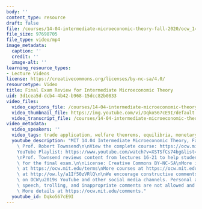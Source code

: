 ```yaml
---
body: ''
content_type: resource
draft: false
file: /courses/14-04-intermediate-microeconomic-theory-fall-2020/ocw_1404_finalreview_2020dec08_360p_16_9.mp4
file_size: 97698705
file_type: video/mp4
image_metadata:
  caption: ''
  credit: ''
  image-alt: ''
learning_resource_types:
- Lecture Videos
license: https://creativecommons.org/licenses/by-nc-sa/4.0/
resourcetype: Video
title: Final Exam Review for Intermediate Microeconomic Theory
uid: 3d1cea5d-dcb4-4b42-b968-15dcc82b0833
video_files:
  video_captions_file: /courses/14-04-intermediate-microeconomic-theory-fall-2020/1TyuHxZLgZc8fDc_DmIBAMcFxCXTCx5sw_transcript.webvtt
  video_thumbnail_file: https://img.youtube.com/vi/Dqko567cE9I/default.jpg
  video_transcript_file: /courses/14-04-intermediate-microeconomic-theory-fall-2020/1TyuHxZLgZc8fDc_DmIBAMcFxCXTCx5sw_transcript.pdf
video_metadata:
  video_speakers: ''
  video_tags: trade application, welfare theorems, equilibria, monetary theory, identification
  youtube_description: "MIT 14.04 Intermediate Microeconomic Theory, Fall 2020\nInstructor:\
    \ Prof. Robert Townsend\n\nView the complete course: https://ocw.mit.edu/courses/14-04-intermediate-microeconomic-theory-fall-2020/\n\
    YouTube Playlist: https://www.youtube.com/watch?v=XSTSfCs74bg&list=PLUl4u3cNGP63wnrKge9vllow3Y2OOOKqF\n\
    \nProf. Townsend reviews content from lectures 16-21 to help students prepare\
    \ for the final exam.\n\nLicense: Creative Commons BY-NC-SA\nMore information\
    \ at https://ocw.mit.edu/terms\nMore courses at https://ocw.mit.edu\nSupport OCW\
    \ at http://ow.ly/a1If50zVRlQ\n\nWe encourage constructive comments and discussion\
    \ on OCW\u2019s YouTube and other social media channels. Personal attacks, hate\
    \ speech, trolling, and inappropriate comments are not allowed and may be removed.\
    \ More details at https://ocw.mit.edu/comments."
  youtube_id: Dqko567cE9I
---
```

